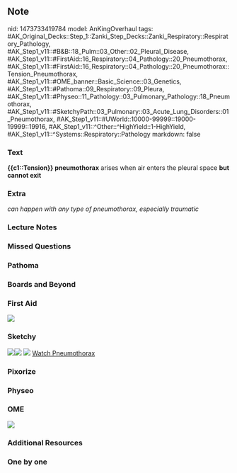 ## Note
nid: 1473733419784
model: AnKingOverhaul
tags: #AK_Original_Decks::Step_1::Zanki_Step_Decks::Zanki_Respiratory::Respiratory_Pathology, #AK_Step1_v11::#B&B::18_Pulm::03_Other::02_Pleural_Disease, #AK_Step1_v11::#FirstAid::16_Respiratory::04_Pathology::20_Pneumothorax, #AK_Step1_v11::#FirstAid::16_Respiratory::04_Pathology::20_Pneumothorax::Tension_Pneumothorax, #AK_Step1_v11::#OME_banner::Basic_Science::03_Genetics, #AK_Step1_v11::#Pathoma::09_Respiratory::09_Pleura, #AK_Step1_v11::#Physeo::11_Pathology::03_Pulmonary_Pathology::18_Pneumothorax, #AK_Step1_v11::#SketchyPath::03_Pulmonary::03_Acute_Lung_Disorders::01_Pneumothorax, #AK_Step1_v11::#UWorld::10000-99999::19000-19999::19916, #AK_Step1_v11::^Other::^HighYield::1-HighYield, #AK_Step1_v11::^Systems::Respiratory::Pathology
markdown: false

### Text
<div>
  <b>{{c1::Tension}} pneumothorax</b> arises when air enters the
  pleural space <b>but cannot exit</b>
</div>

### Extra
<i>can happen with any type of pneumothorax, especially
traumatic</i>

### Lecture Notes


### Missed Questions


### Pathoma


### Boards and Beyond


### First Aid
<img src="tmp_h7NV9.png">

### Sketchy
<img src="tension%20pneumothorax_1566160514431.jpg"><img src=
"Screen%20Shot%202019-10-03%20at%205.13.15%20PM.png"> <img src=
"Screen%20Shot%202019-12-29%20at%2011.28.23%20AM.JPG"> <a href=
"https://dashboard.sketchy.com/study/medical/courses/medical-pathophysiology/units/medical-pathophysiology-pulmonary/videos/medical-pathophysiology-pulmonary-acute-lung-disorders-pneumothorax?utm_source=anki&utm_medium=partnership&utm_campaign=february_update&utm_content=medical">
Watch Pneumothorax</a>

### Pixorize


### Physeo


### OME
<div class="ome-widget">
  <a href=
  "https://onlinemeded.org/spa/pulmonary-hypertension?ref=anki"><img src="_OME_AnkiFlashcards_Topic_6.png"></a>
</div>

### Additional Resources


### One by one

